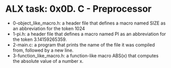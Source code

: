 # ALX task: 0x0D. C - Preprocessor
* 0-object_like_macro.h: a header file that defines a macro named SIZE as an abbreviation for the token 1024  
* 1-pi.h: a header file that defines a macro named PI as an abbreviation for the token 3.14159265359.  
* 2-main.c:  a program that prints the name of the file it was compiled from, followed by a new line.  
* 3-function_like_macro.h: a function-like macro ABS(x) that computes the absolute value of a number x.  
